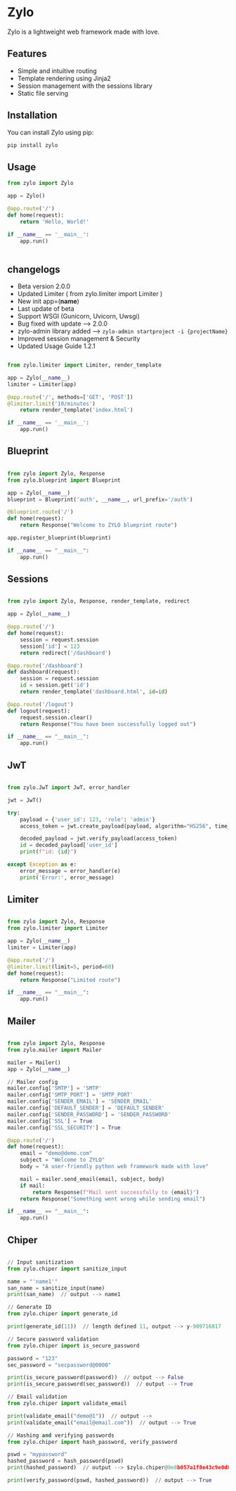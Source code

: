 # Zylo

Zylo is a lightweight web framework made with love.

## Features

- Simple and intuitive routing
- Template rendering using Jinja2
- Session management with the sessions library
- Static file serving

## Installation

You can install Zylo using pip:


```bash
pip install zylo

```

## Usage

```python
from zylo import Zylo

app = Zylo()

@app.route('/')
def home(request):
    return 'Hello, World!'

if __name__ == '__main__':
    app.run()
 
```

## changelogs

- Beta version 2.0.0
- Updated Limiter ( from zylo.limiter import Limiter )
- New init app=(__name__)
- Last update of beta
- Support WSGI (Gunicorn, Uvicorn, Uwsgi)
- Bug fixed with update --> 2.0.0
- zylo-admin library added --> `zylo-admin startproject -i {projectName}`
- Improved session management & Security
- Updated Usage Guide 1.2.1


```python

from zylo.limiter import Limiter, render_template

app = Zylo(__name__)
limiter = Limiter(app)

@app.route('/', methods=['GET', 'POST'])
@limiter.limit('10/minutes')
    return render_template('index.html')

if __name__ == '__main__':
    app.run()

```

## Blueprint

```python

from zylo import Zylo, Response
from zylo.blueprint import Blueprint

app = Zylo(__name__)
blueprint = Blueprint('auth', __name__, url_prefix='/auth')

@blueprint.route('/')
def home(request):
    return Response("Welcome to ZYLO blueprint route")

app.register_blueprint(blueprint)

if __name__ == "__main__":
    app.run()

```

## Sessions

```python

from zylo import Zylo, Response, render_template, redirect

app = Zylo(__name__)

@app.route('/')
def home(request):
    session = request.session
    session['id'] = 123
    return redirect('/dashboard')

@app.route('/dashboard')
def dashboard(request):
    session = request.session
    id = session.get('id')
    return render_template('dashboard.html', id=id)

@app.route('/logout')
def logout(request):
    request.session.clear()
    return Response("You have been successfully logged out")

if __name__ == "__main__":
    app.run()

```

## JwT

```python

from zylo.JwT import JwT, error_handler

jwt = JwT()

try:
    payload = {'user_id': 123, 'role': 'admin'}
    access_token = jwt.create_payload(payload, algorithm="HS256", time_limit_hours=1)

    decoded_payload = jwt.verify_payload(access_token)
    id = decoded_payload['user_id']
    print(f"id: {id}")

except Exception as e:
    error_message = error_handler(e)
    print('Error:', error_message)

```

## Limiter

```python

from zylo import Zylo, Response
from zylo.limiter import Limiter

app = Zylo(__name__)
limiter = Limiter(app)

@app.route('/')
@limiter.limit(limit=5, period=60)
def home(request):
    return Response("Limited route")

if __name__ == "__main__":
    app.run()

```

## Mailer

```python

from zylo import Zylo, Response
from zylo.mailer import Mailer

mailer = Mailer()
app = Zylo(__name__)

// Mailer config
mailer.config['SMTP'] = 'SMTP'
mailer.config['SMTP_PORT'] = 'SMTP_PORT'
mailer.config['SENDER_EMAIL'] = 'SENDER_EMAIL'
mailer.config['DEFAULT_SENDER'] = 'DEFAULT_SENDER'
mailer.config['SENDER_PASSWORD'] = 'SENDER_PASSWORD'
mailer.config['SSL'] = True
mailer.config['SSL_SECURITY'] = True

@app.route('/')
def home(request):
    email = "demo@demo.com"
    subject = "Welcome to ZYLO"
    body = "A user-friendly python web framework made with love"

    mail = mailer.send_email(email, subject, body)
    if mail:            
        return Response(f"Mail sent successfully to {email}")
    return Response("Something went wrong while sending email")

if __name__ == "__main__":
    app.run()

```

## Chiper

```python

// Input sanitization
from zylo.chiper import sanitize_input

name = "'name1'"
san_name = sanitize_input(name)
print(san_name)  // output --> name1

// Generate ID
from zylo.chiper import generate_id

print(generate_id(11))  // length defined 11, output --> y-909716817

// Secure password validation
from zylo.chiper import is_secure_password

password = "123"
sec_password = "secpassword@0000"

print(is_secure_password(password))  // output --> False
print(is_secure_password(sec_password))  // output --> True

// Email validation
from zylo.chiper import validate_email

print(validate_email("demo@1"))  // output -->
print(validate_email("email@email.com"))  // output --> True

// Hashing and verifying passwords
from zylo.chiper import hash_password, verify_password

pswd = "mypassword"
hashed_password = hash_password(pswd)
print(hashed_password)  // output --> $zylo.chiper@9e8b057a1f8e43c9e0d8d20769c8f516b5ba419998b5ed6fb877452db4c46049b2bd9560da6fef2c3afb047485cebfbab5cad85787b2be1de820ca5ee42ba3bcfb37c6395dcf4e27abf6a02d1926197a

print(verify_password(pswd, hashed_password))  // output --> True

```